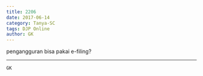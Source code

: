 ```yaml
---
title: 2206
date: 2017-06-14
category: Tanya-SC
tags: DJP Online
author: GK
---
```


pengangguran bisa pakai e-filing?

---



`GK`
